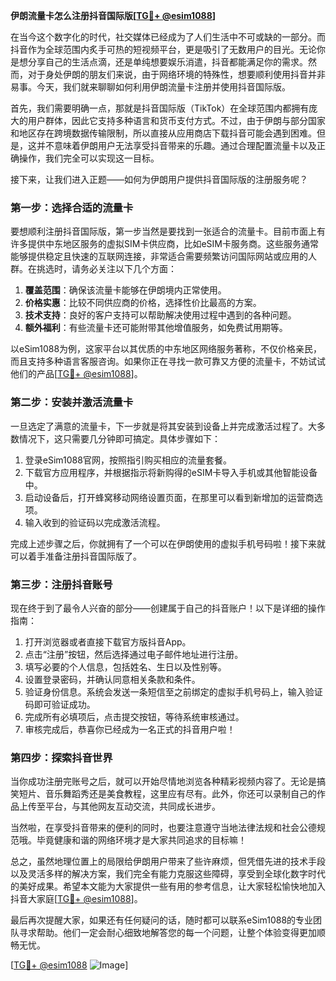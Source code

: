 **伊朗流量卡怎么注册抖音国际版[[TG💪+ @esim1088](https://t.me/s/esim1088)]**

在当今这个数字化的时代，社交媒体已经成为了人们生活中不可或缺的一部分。而抖音作为全球范围内炙手可热的短视频平台，更是吸引了无数用户的目光。无论你是想分享自己的生活点滴，还是单纯想要娱乐消遣，抖音都能满足你的需求。然而，对于身处伊朗的朋友们来说，由于网络环境的特殊性，想要顺利使用抖音并非易事。今天，我们就来聊聊如何利用伊朗流量卡注册并使用抖音国际版。

首先，我们需要明确一点，那就是抖音国际版（TikTok）在全球范围内都拥有庞大的用户群体，因此它支持多种语言和货币支付方式。不过，由于伊朗与部分国家和地区存在跨境数据传输限制，所以直接从应用商店下载抖音可能会遇到困难。但是，这并不意味着伊朗用户无法享受抖音带来的乐趣。通过合理配置流量卡以及正确操作，我们完全可以实现这一目标。

接下来，让我们进入正题——如何为伊朗用户提供抖音国际版的注册服务呢？

### 第一步：选择合适的流量卡

要想顺利注册抖音国际版，第一步当然是要找到一张适合的流量卡。目前市面上有许多提供中东地区服务的虚拟SIM卡供应商，比如eSIM卡服务商。这些服务通常能够提供稳定且快速的互联网连接，非常适合需要频繁访问国际网站或应用的人群。在挑选时，请务必关注以下几个方面：

1. **覆盖范围**：确保该流量卡能够在伊朗境内正常使用。
2. **价格实惠**：比较不同供应商的价格，选择性价比最高的方案。
3. **技术支持**：良好的客户支持可以帮助解决使用过程中遇到的各种问题。
4. **额外福利**：有些流量卡还可能附带其他增值服务，如免费试用期等。

以eSim1088为例，这家平台以其优质的中东地区网络服务著称，不仅价格亲民，而且支持多种语言客服咨询。如果你正在寻找一款可靠又方便的流量卡，不妨试试他们的产品[[TG💪+ @esim1088](https://t.me/s/esim1088)]。

### 第二步：安装并激活流量卡

一旦选定了满意的流量卡，下一步就是将其安装到设备上并完成激活过程了。大多数情况下，这只需要几分钟即可搞定。具体步骤如下：

1. 登录eSim1088官网，按照指引购买相应的流量套餐。
2. 下载官方应用程序，并根据指示将新购得的eSIM卡导入手机或其他智能设备中。
3. 启动设备后，打开蜂窝移动网络设置页面，在那里可以看到新增加的运营商选项。
4. 输入收到的验证码以完成激活流程。

完成上述步骤之后，你就拥有了一个可以在伊朗使用的虚拟手机号码啦！接下来就可以着手准备注册抖音国际版了。

### 第三步：注册抖音账号

现在终于到了最令人兴奋的部分——创建属于自己的抖音账户！以下是详细的操作指南：

1. 打开浏览器或者直接下载官方版抖音App。
2. 点击“注册”按钮，然后选择通过电子邮件地址进行注册。
3. 填写必要的个人信息，包括姓名、生日以及性别等。
4. 设置登录密码，并确认同意相关条款和条件。
5. 验证身份信息。系统会发送一条短信至之前绑定的虚拟手机号码上，输入验证码即可验证成功。
6. 完成所有必填项后，点击提交按钮，等待系统审核通过。
7. 审核完成后，恭喜你已经成为一名正式的抖音用户啦！

### 第四步：探索抖音世界

当你成功注册完账号之后，就可以开始尽情地浏览各种精彩视频内容了。无论是搞笑短片、音乐舞蹈秀还是美食教程，这里应有尽有。此外，你还可以录制自己的作品上传至平台，与其他网友互动交流，共同成长进步。

当然啦，在享受抖音带来的便利的同时，也要注意遵守当地法律法规和社会公德规范哦。毕竟健康和谐的网络环境才是大家共同追求的目标嘛！

总之，虽然地理位置上的局限给伊朗用户带来了些许麻烦，但凭借先进的技术手段以及灵活多样的解决方案，我们完全有能力克服这些障碍，享受到全球化数字时代的美好成果。希望本文能为大家提供一些有用的参考信息，让大家轻松愉快地加入抖音大家庭[[TG💪+ @esim1088](https://t.me/s/esim1088)]。

最后再次提醒大家，如果还有任何疑问的话，随时都可以联系eSim1088的专业团队寻求帮助。他们一定会耐心细致地解答您的每一个问题，让整个体验变得更加顺畅无忧。

[[TG💪+ @esim1088](https://t.me/s/esim1088) ![Image](https://i.postimg.cc/4NQfJmqS/Snipaste-2025-05-13-00-14-12.png)]